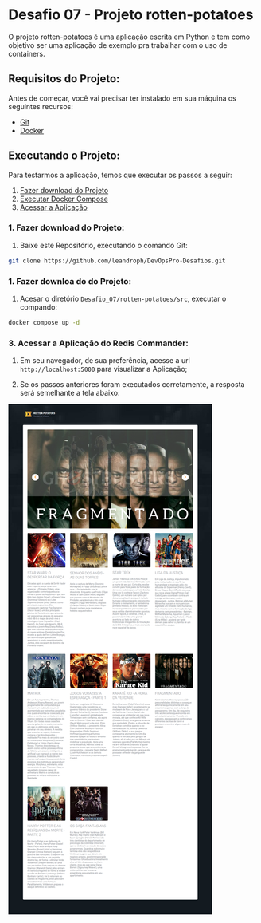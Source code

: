 # Desafio 07 - Projeto rotten-potatoes

O projeto rotten-potatoes é uma aplicação escrita em Python e tem como objetivo ser uma aplicação de exemplo pra trabalhar com o uso de containers.

## Requisitos do Projeto:

Antes de começar, você vai precisar ter instalado em sua máquina os seguintes recursos:

- [Git](https://git-scm.com/downloads)
- [Docker](https://docs.docker.com/get-docker/)

## Executando o Projeto:

Para testarmos a aplicação, temos que executar os passos a seguir:

1. [Fazer download do Projeto](#download-github)
2. [Executar Docker Compose](#docker-compose)
3. [Acessar a Aplicação](#acessando-app)

<a name="download-github"></a>
### 1. Fazer download do Projeto:
 1. Baixe este Repositório, executando o comando Git:
```bash
git clone https://github.com/leandroph/DevOpsPro-Desafios.git
```

<a name="docker-compose"></a>
### 1. Fazer downloa do do Projeto:
1. Acesar o diretório `Desafio_07/rotten-potatoes/src`, executar o compando:
```bash
docker compose up -d
```

<a name="acessando-app"></a>
### 3. Acessar a Aplicação do Redis Commander:

1. Em seu navegador, de sua preferência, acesse a url `http://localhost:5000` para visualizar a Aplicação;

2. Se os passos anteriores foram executados corretamente, a resposta será semelhante a tela abaixo:

![alt text](images/rotten02.png)

